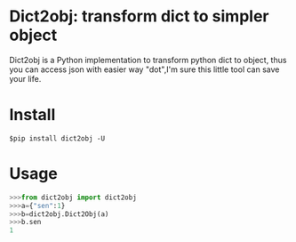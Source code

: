 # Dict2obj: transform dict to simpler object

Dict2obj is a Python implementation to transform python dict to object, thus you 
can access json with easier way "dot",I'm sure this little tool can save your life.

# Install
```shell
$pip install dict2obj -U
```
# Usage
```python
>>>from dict2obj import dict2obj
>>>a={"sen":1}
>>>b=dict2obj.Dict2Obj(a)
>>>b.sen
1
```
